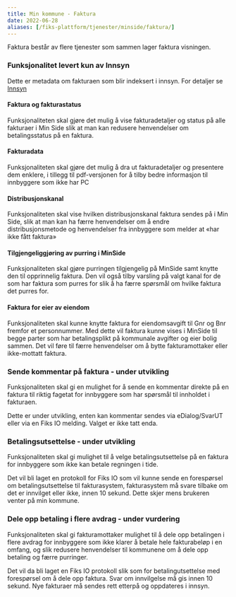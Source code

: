 ```yaml
---
title: Min kommune - Faktura
date: 2022-06-28
aliases: [/fiks-plattform/tjenester/minside/faktura/]
---
```


Faktura består av flere tjenester som sammen lager faktura visningen.

### Funksjonalitet levert kun av Innsyn
Dette er metadata om fakturaen som blir indeksert i innsyn. For detaljer se  [Innsyn](/fiks-plattform/tjenester/innsyn/)

#### Faktura og fakturastatus 
Funksjonaliteten skal gjøre det mulig å vise fakturadetaljer og status på alle fakturaer i Min Side slik at man kan redusere henvendelser om betalingsstatus på en faktura. 


#### Fakturadata 
Funksjonaliteten skal gjøre det mulig å dra ut fakturadetaljer og presentere dem enklere, i tillegg til pdf-versjonen for å tilby bedre informasjon til innbyggere som ikke har PC 

#### Distribusjonskanal 
Funksjonaliteten skal vise hvilken distribusjonskanal faktura sendes på i Min Side, slik at man kan ha færre henvendelser om å endre distribusjonsmetode og henvendelser fra innbyggere som melder at «har ikke fått faktura» 

#### Tilgjengeliggjøring av purring i MinSide 
Funksjonaliteten skal gjøre purringen tilgjengelig på MinSide samt knytte den til opprinnelig faktura. Den vil også tilby varsling på valgt kanal for de som har faktura som purres for slik å ha færre spørsmål om hvilke faktura det purres for.

#### Faktura for eier av eiendom 
Funksjonaliteten skal kunne knytte faktura for eiendomsavgift til Gnr og Bnr fremfor et personnummer. Med dette vil faktura kunne vises i MinSide til begge parter som har betalingsplikt på kommunale avgifter og eier bolig sammen. Det vil føre til færre henvendelser om å bytte fakturamottaker eller ikke-mottatt faktura. 

### Sende kommentar på faktura - under utvikling 
Funksjonaliteten skal gi en mulighet for å sende en kommentar direkte på en faktura til riktig fagetat for innbyggere som har spørsmål til innholdet i fakturaen.

Dette er under utvikling, enten kan kommentar sendes via eDialog/SvarUT eller via en Fiks IO melding. Valget er ikke tatt enda.
 

### Betalingsutsettelse - under utvikling
Funksjonaliteten skal gi mulighet til å velge betalingsutsettelse på en faktura for innbyggere som ikke kan betale regningen i tide.

Det vil bli laget en protokoll for Fiks IO som vil kunne sende en forespørsel om betalingsutsettelse til fakturasystem, fakturasystem må svare tilbake om det er innvilget eller ikke, innen 10 sekund. Dette skjer mens brukeren venter på min kommune. 

### Dele opp betaling i flere avdrag - under vurdering

Funksjonaliteten skal gi fakturamottaker mulighet til å dele opp betalingen i flere avdrag for innbyggere som ikke klarer å betale hele fakturabeløp i en omfang, og slik redusere henvendelser til kommunene om å dele opp betaling og færre purringer.

Det vil da bli laget en Fiks IO protokoll slik som for betalingutsettelse med forespørsel om å dele opp faktura. Svar om innvilgelse må gis innen 10 sekund. Nye fakturaer må sendes rett etterpå og oppdateres i innsyn.  

